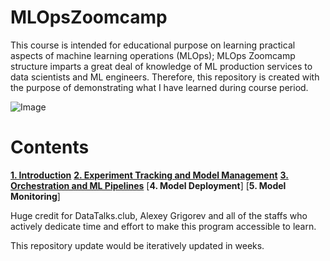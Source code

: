 # **MLOpsZoomcamp**

This course is intended for educational purpose on learning practical aspects of machine learning operations (MLOps); MLOps Zoomcamp structure imparts a great deal of knowledge of ML production services to data scientists and ML engineers. Therefore, this repository is created with the purpose of demonstrating what I have learned during course period. 

![Image](https://github.com/DataTalksClub/mlops-zoomcamp/blob/main/images/banner.png)

# **Contents**

  [**1. Introduction**](https://github.com/rizdiaprilian/MLOps_Zoomcamp/tree/master/Week1_Introduction)
  [**2. Experiment Tracking and Model Management**](https://github.com/rizdiaprilian/MLOps_Zoomcamp/tree/master/Week2_Experiment_Tracking)
  [**3. Orchestration and ML Pipelines**](https://github.com/rizdiaprilian/MLOps_Zoomcamp/tree/master/Week3_Orchestration)
  [**4. Model Deployment**]
  [**5. Model Monitoring**]


Huge credit for DataTalks.club, Alexey Grigorev and all of the staffs who actively dedicate time and effort to make this program accessible to learn.

This repository update would be iteratively updated in weeks.
